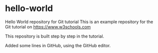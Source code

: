 # hello-world
Hello World repository for Git tutorial
This is an example repository for the Git tutorial on https://www.w3schools.com

This repository is built step by step in the tutorial.

Added some lines in GitHub, using the GitHub editor.
